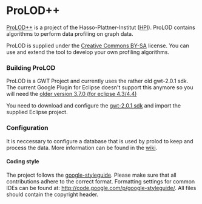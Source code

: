 # ProLOD++

[ProLOD++](https://hpi.de/naumann/projects/data-profiling-and-analytics/prolod.html) is a  project of the Hasso-Plattner-Institut ([HPI](http://www.hpi.de)). ProLOD contains algorithms to perform data profiling on graph data.

ProLOD is supplied under the [Creative Commons BY-SA](https://creativecommons.org/licenses/by-sa/3.0/) license. You can use and extend the tool to develop your own profiling algorithms. 

### Building ProLOD 
ProLOD is a GWT Project and currently uses the rather old gwt-2.0.1 sdk. The current Google Plugin for Eclipse doesn't support this anymore so you will need the [older version 3.7.0 (for eclipse 4.3/4.4)](https://commondatastorage.googleapis.com/eclipse_toolreleases/products/gpe/release/3.7.0/4.3/com.google.gdt.eclipse.suite.4.3.update.site_3.7.0.zip)

You need to download and configure the [gwt-2.0.1 sdk](http://www.gwtproject.org/versions.html) and import the supplied Eclipse project.

### Configuration
It is neccessary to configure a database that is used by prolod to keep and process the data. More information can be found in the [wiki](https://github.com/HPI-Information-Systems/ProLOD/wiki/Configuration).

#### Coding style
The project follows the [google-styleguide](https://google-styleguide.googlecode.com/svn/trunk/javaguide.html). Please make sure that all contributions adhere to the correct format. Formatting settings for common IDEs can be found at: http://code.google.com/p/google-styleguide/. All files should contain the copyright header.

